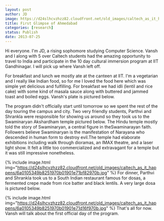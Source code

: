 ```yaml
---
layout: post
author: JD
image: https://d24slhcvzhzz82.cloudfront.net/old_images/caltech_as_it_happens/6a0105349b8251970b01910467cd8d970c.jpg
title: First Glimpse of Ahmedabad
categories: [research]
status: Publish
date: 2013-07-25
---
```



Hi everyone. I'm JD, a rising sophomore studying Computer Science. Vansh and I along with 5 over Caltech students had the amazing opportunity to travel to India and participate in the 10 day cultural immersion program at IIT Gandhinagar. I will pick up where Vansh left off.

For breakfast and lunch we mostly ate at the canteen at IIT. I'm a vegetarian and I really like Indian food, so for me I loved the food here which was simple yet delicious and fulfilling. For breakfast we had idli (lentil and rice cake) with some kind of masala sauce along with buttered and jammed toast and boiled eggs. Vansh's plate is pictured below.

The program didn't officially start until tomorrow so we spent the rest of the day touring the campus and city. Two very friendly students, Parthvi and Shrankla were responsible for showing us around so they took us to the Swaminaryan Akshardham temple pictured below. The Hindu temple mostly told the story of Swaminaryan, a central figure in theSwaminarayan faith. Followers believe Swaminaryan is the manifestation of Narayana who descended in human form to destroy evil.The temple had elaborate exhibitions including walk through dioramas, an IMAX theatre, and a laser light show. It felt a little too commercialized and extravagant for a temple but it was still impressive nonetheless.


{% include image.html img="https://d24slhcvzhzz82.cloudfront.net/old_images/caltech_as_it_happens/6a0105349b8251970b01901e71bf82970b.jpg" %}
For dinner, Parthvi and Shrankla took us to a South Indian restaurant famous for dosas, a fermented crepe made from rice batter and black lentils. A very large dosa is pictured below.


{% include image.html img="https://d24slhcvzhzz82.cloudfront.net/old_images/caltech_as_it_happens/6a0105349b8251970b01901e71d16f970b.jpg" %}
That's all for now. Vansh will talk about the first official day of the program.

